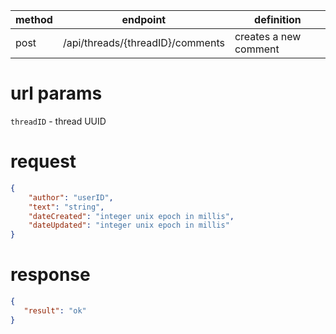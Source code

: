 method | endpoint | definition | 
-------| -------- | ---------- |
post   | /api/threads/{threadID}/comments | creates a new comment

# url params
`threadID` - thread UUID

# request
```json
{
    "author": "userID",
    "text": "string",
    "dateCreated": "integer unix epoch in millis",
    "dateUpdated": "integer unix epoch in millis"
}
```

# response
```json
{
   "result": "ok"
}
```